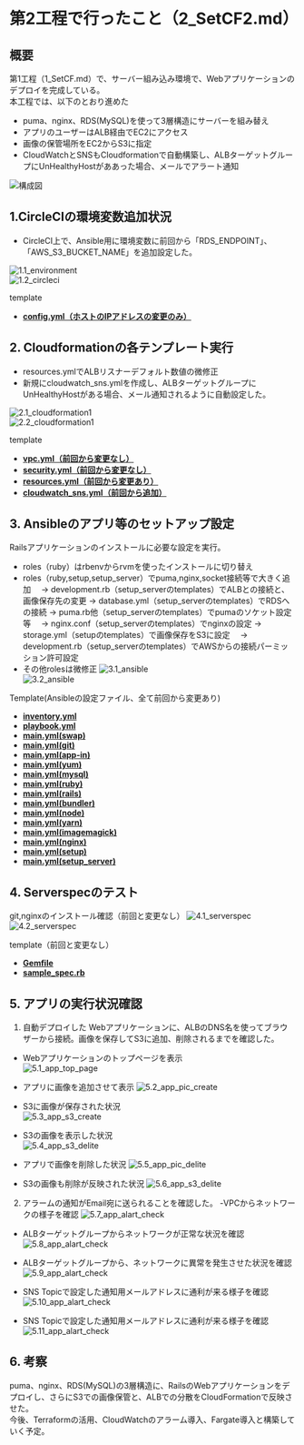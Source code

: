 # 第2工程で行ったこと（2_SetCF2.md）

## 概要
第1工程（1_SetCF.md）で、サーバー組み込み環境で、Webアプリケーションのデプロイを完成している。  
本工程では、以下のとおり進めた
- puma、nginx、RDS(MySQL)を使って3層構造にサーバーを組み替え
- アプリのユーザーはALB経由でEC2にアクセス
- 画像の保管場所をEC2からS3に指定
- CloudWatchとSNSもCloudformationで自動構築し、ALBターゲットグループにUnHealthyHostがああった場合、メールでアラート通知
  
![構成図](images2/構成図2.jpg)

## 1.CircleCIの環境変数追加状況
- CircleCI上で、Ansible用に環境変数に前回から「RDS_ENDPOINT」、「AWS_S3_BUCKET_NAME」を追加設定した。
  
![1.1_environment](images2/1.1_environment.png)   
![1.2_circleci](images2/1.2_circleci.png) 

template
- [**config.yml（ホストのIPアドレスの変更のみ）**](/template2/circleci/config.yml)  


## 2. Cloudformationの各テンプレート実行
- resources.ymlでALBリスナーデフォルト数値の微修正
- 新規にcloudwatch_sns.ymlを作成し、ALBターゲットグループにUnHealthyHostがある場合、メール通知されるように自動設定した。
  
![2.1_cloudformation1](images2/2.1_cloudformation.png)  
![2.2_cloudformation1](images2/2.2_cloudformation.png)

template
- [**vpc.yml（前回から変更なし）**](/template2/cloudformation/vpc.yml)  
- [**security.yml（前回から変更なし）**](/template2/cloudformation/security.yml) 
- [**resources.yml（前回から変更あり）**](/template2/cloudformation/resources.yml)  
- [**cloudwatch_sns.yml（前回から追加）**](/template2/cloudformation/cloudwatch_sns.yml)


## 3. Ansibleのアプリ等のセットアップ設定
Railsアプリケーションのインストールに必要な設定を実行。
- roles（ruby）はrbenvからrvmを使ったインストールに切り替え
- roles（ruby,setup,setup_server）でpuma,nginx,socket接続等で大きく追加
　→ development.rb（setup_serverのtemplates）でALBとの接続と、画像保存先の変更
  → database.yml（setup_serverのtemplates）でRDSへの接続
  → puma.rb他（setup_serverのtemplates）でpumaのソケット設定等
　→ nginx.conf（setup_serverのtemplates）でnginxの設定
  → storage.yml（setupのtemplates）で画像保存をS3に設定
　→ development.rb（setup_serverのtemplates）でAWSからの接続パーミッション許可設定
- その他rolesは微修正
![3.1_ansible](images1/3.1_ansible1.png)  
![3.2_ansible](images1/3.2_ansible2.png) 


Template(Ansibleの設定ファイル、全て前回から変更あり)
 - [**inventory.yml**](/template2/ansible/inventory)  
 - [**playbook.yml**](/template2/ansible/playbook.yml)  
 - [**main.yml(swap)**](/template2/ansible/roles/swap/tasks/main.yml)  
 - [**main.yml(git)**](/template2/ansible/roles/git/tasks/main.yml)  
 - [**main.yml(app-in)**](/template2/ansible/roles/app-in/tasks/main.yml)  
 - [**main.yml(yum)**](/template2/ansible/roles/yum/tasks/main.yml) 
 - [**main.yml(mysql)**](/template2/ansible/roles/mysql/tasks/main.yml)
 - [**main.yml(ruby)**](/template2/ansible/roles/ruby/tasks/main.yml)
 - [**main.yml(rails)**](/template2/ansible/roles/rails/tasks/main.yml)
 - [**main.yml(bundler)**](/template2/ansible/roles/bundler/main.yml)
 - [**main.yml(node)**](/template2/ansible/roles/node/tasks/main.yml)
 - [**main.yml(yarn)**](/template2/ansible/roles/yarn/tasks/main.yml)
 - [**main.yml(imagemagick)**](/template2/ansible/roles/imagemagick/tasks/main.yml)
 - [**main.yml(nginx)**](/template2/ansible/roles/nginx/tasks/main.yml)
 - [**main.yml(setup)**](/template2/ansible/roles/setup/tasks/main.yml)
 - [**main.yml(setup_server)**](/template2/ansible/roles/setup_server/tasks/main.yml)

## 4. Serverspecのテスト
git,nginxのインストール確認（前回と変更なし）
![4.1_serverspec](images2/4.1_serverspec1.png)  
![4.2_serverspec](images2/4.2_serverspec2.png)

template（前回と変更なし）
 - [**Gemfile**](/template2/serverspec/Gemfile)  
 - [**sample_spec.rb**](/template2/serverspec/sample_spec.rb)

## 5. アプリの実行状況確認
1. 自動デプロイした Webアプリケーションに、ALBのDNS名を使ってブラウザーから接続。画像を保存してS3に追加、削除されるまでを確認した。  
- Webアプリケーションのトップページを表示    
![5.1_app_top_page](images1/5.1_app_top_page.png)  
  
- アプリに画像を追加させて表示
![5.2_app_pic_create](images2/5.2_app_pic_create.png)

- S3に画像が保存された状況  
![5.3_app_s3_create](images2/5.3_app_s3_create.png)

- S3の画像を表示した状況  
![5.4_app_s3_delite](images2/5.4_app_s3_pic_check.png)

- アプリで画像を削除した状況
![5.5_app_pic_delite](images2/5.5_app_pic_delete.png)
 
- S3の画像も削除が反映された状況
![5.6_app_s3_delite](images2/5.6_app_s3_delete.png)

2. アラームの通知がEmail宛に送られることを確認した。
-VPCからネットワークの様子を確認
![5.7_app_alart_check](images2/5.7_app_alart_check.png)

- ALBターゲットグループからネットワークが正常な状況を確認
![5.8_app_alart_check](images2/5.8_app_alart_check.png)

- ALBターゲットグループから、ネットワークに異常を発生させた状況を確認
![5.9_app_alart_check](images2/5.9_app_alart_check.png)

- SNS Topicで設定した通知用メールアドレスに通利が来る様子を確認
![5.10_app_alart_check](images2/5.10_app_alart_check.png)

- SNS Topicで設定した通知用メールアドレスに通利が来る様子を確認
![5.11_app_alart_check](images2/5.11_app_alart_check.png)


## 6. 考察
puma、nginx、RDS(MySQL)の3層構造に、RailsのWebアプリケーションをデプロイし、さらにS3での画像保管と、ALBでの分散をCloudFormationで反映させた。  
今後、Terraformの活用、CloudWatchのアラーム導入、Fargate導入と構築していく予定。
